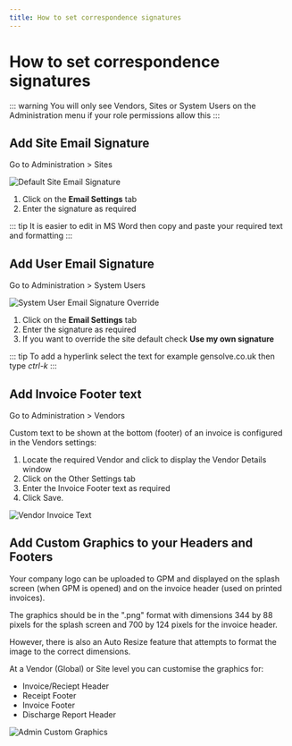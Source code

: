 ```yaml
---
title: How to set correspondence signatures
---
```


# How to set correspondence signatures

::: warning
You will only see Vendors, Sites or System Users on the Administration menu if your role permissions allow this
:::

## Add Site Email Signature

Go to Administration > Sites

![Default Site Email Signature](https://drive.google.com/uc?id=1m4Zzp1m87UPmQrO2lVYgXnxHgRfWY3bV)

1. Click on the **Email Settings** tab
2. Enter the signature as required

::: tip
It is easier to edit in MS Word then copy and paste your required text and formatting
:::

## Add User Email Signature

Go to Administration > System Users

![System User Email Signature Override](https://drive.google.com/uc?id=1m7_NToIPcbVA9ZFY5Ela8-Z8YyvMAf91)

1. Click on the **Email Settings** tab
2. Enter the signature as required
3. If you want to override the site default check **Use my own signature**

::: tip
To add a hyperlink select the text for example gensolve.co.uk then type _ctrl-k_
:::

## Add Invoice Footer text

Go to Administration > Vendors

Custom text to be shown at the bottom (footer) of an invoice is configured in the Vendors settings:

1. Locate the required Vendor and click to display the Vendor Details window
2. Click on the Other Settings tab
3. Enter the Invoice Footer text as required
4. Click Save.

![Vendor Invoice Text](https://drive.google.com/uc?id=1m1zrOcC7IbE9XrLQOm_tNUJ75fdfmKwT)

## Add Custom Graphics to your Headers and Footers

Your company logo can be uploaded to GPM and displayed on the splash screen (when GPM is opened) and on the invoice header (used on printed invoices).

The graphics should be in the ".png" format with dimensions 344 by 88 pixels for the splash screen and 700 by 124 pixels for the invoice header.

However, there is also an Auto Resize feature that attempts to format the image to the correct dimensions.

At a Vendor (Global) or Site level you can customise the graphics for:

- Invoice/Reciept Header
- Receipt Footer
- Invoice Footer
- Discharge Report Header

![Admin Custom Graphics](https://drive.google.com/uc?id=1m7ofP6jaFnvPmPKL1Pwu7LzRT7gZdCVk)
